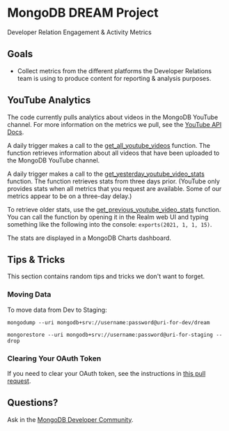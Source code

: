 # MongoDB DREAM Project

Developer Relation Engagement &amp; Activity Metrics

## Goals

- Collect metrics from the different platforms the Developer Relations team is using to produce content for reporting &amp; analysis purposes.

## YouTube Analytics

The code currently pulls analytics about videos in the MongoDB YouTube channel.  For more information on the metrics we pull, see the [YouTube API Docs](https://developers.google.com/youtube/analytics/metrics#views).

A daily trigger makes a call to the [get_all_youtube_videos](realm/functions/get_all_youtube_videos/source.js) function.  The function retrieves information about all videos that have been uploaded to the MongoDB YouTube channel.

A daily trigger makes a call to the [get_yesterday_youtube_video_stats](realm/functions/get_yesterday_youtube_video_stats/source.js) function.  The function retrieves stats from three days prior. (YouTube only provides stats when all metrics that you request are available. Some of our metrics appear to be on a three-day delay.)  

To retrieve older stats, use the [get_previous_youtube_video_stats](realm/functions/get_previous_youtube_video_stats/source.js) function.  You can call the function by opening it in the Realm web UI and typing something like the following into the console: `exports(2021, 1, 1, 15)`.

The stats are displayed in a MongoDB Charts dashboard.

## Tips & Tricks

This section contains random tips and tricks we don't want to forget.

### Moving Data

To move data from Dev to Staging:

`mongodump --uri mongodb+srv://username:password@uri-for-dev/dream`

`mongorestore --uri mongodb+srv://username:password@uri-for-staging --drop`

### Clearing Your OAuth Token

If you need to clear your OAuth token, see the instructions in [this pull request](https://github.com/mongodb-developer/dream/pull/2).

## Questions?

Ask in the [MongoDB Developer Community](https://community.mongodb.com).
